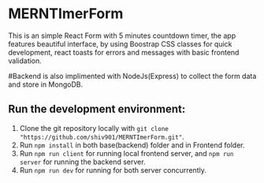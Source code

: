 # MERNTImerForm
This is an simple React Form with 5 minutes countdown timer, the app features beautiful interface, by using Boostrap CSS classes for quick development, react toasts for errors and messages with basic frontend validation.

#Backend is also implimented with NodeJs(Express) to collect the form data and store in MongoDB. 

## Run the development environment:
1. Clone the git repository locally with ```git clone "https://github.com/shiv901/MERNTImerForm.git"```. 
2. Run ```npm install``` in both base(backend) folder and in Frontend folder.
3. Run ```npm run client``` for running local frontend server, and ```npm run server``` for running the backend server.
4. Run ```npm run dev``` for running for both server concurrently. 
